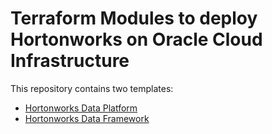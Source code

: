 # Terraform Modules to deploy Hortonworks on Oracle Cloud Infrastructure
This repository contains two templates:

* [Hortonworks Data Platform](hdp)
* [Hortonworks Data Framework](hdf)
